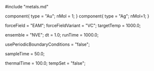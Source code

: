 <OpenMD version=1>
  <MetaData>
#include "metals.md"

component{
  type = "Au";
  nMol = 1;
}
component{
  type = "Ag";
  nMol=1;
}

forceField = "EAM";
forceFieldVariant = "VC";
targetTemp = 1000.0;

ensemble = "NVE";
dt = 1.0;
runTime = 1000.0;

usePeriodicBoundaryConditions = "false";

sampleTime = 50.0;

thermalTime = 100.0;
tempSet = "false";
  </MetaData>
</OpenMD>
